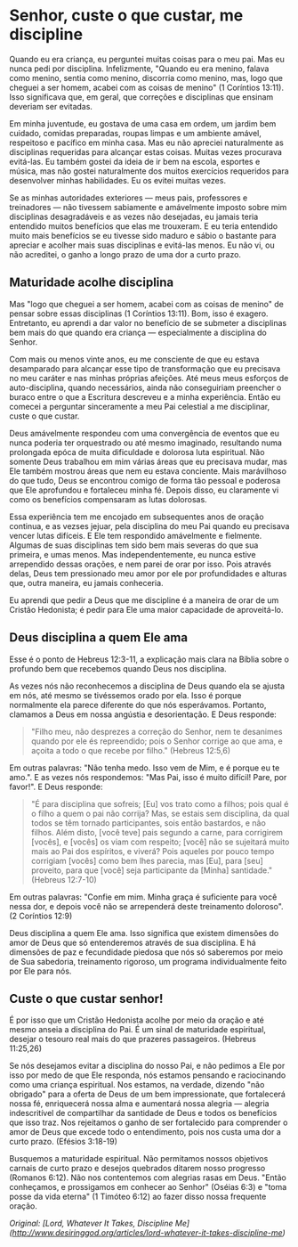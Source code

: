 # Senhor, custe o que custar, me discipline

Quando eu era criança, eu perguntei muitas coisas para o meu pai. Mas eu nunca pedi por disciplina.
Infelizmente, "Quando eu era menino, falava como menino, sentia como menino, discorria como menino, mas, logo que cheguei a ser homem, acabei com as coisas de menino" (1 Coríntios 13:11). Isso significava que, em geral, que correções e disciplinas que ensinam deveriam ser evitadas.

Em minha juventude, eu gostava de uma casa em ordem, um jardim bem cuidado, comidas preparadas, roupas limpas e um ambiente amável, respeitoso e pacífico em minha casa. Mas eu não apreciei naturalmente as disciplinas requeridas para alcançar estas coisas. Muitas vezes procurava evitá-las. Eu também gostei da ideia de ir bem na escola, esportes e música, mas não gostei naturalmente dos muitos exercícios requeridos para desenvolver minhas habilidades. Eu os evitei muitas vezes.

Se as minhas autoridades exteriores — meus pais, professores e treinadores — não tivessem sabiamente e amávelmente imposto sobre mim disciplinas desagradáveis e as vezes não desejadas, eu jamais teria entendido muitos benefícios que elas me trouxeram. E eu teria entendido muito mais benefícios se eu tivesse sido maduro e sábio o bastante para apreciar e acolher mais suas disciplinas e evitá-las menos. Eu não vi, ou não acreditei, o ganho a longo prazo de uma dor a curto prazo.

## Maturidade acolhe disciplina

Mas "logo que cheguei a ser homem, acabei com as coisas de menino" de pensar sobre essas disciplinas (1 Coríntios 13:11). Bom, isso é exagero. Entretanto, eu aprendi a dar valor no benefício de se submeter a disciplinas bem mais do que quando era criança — especialmente a disciplina do Senhor.

Com mais ou menos vinte anos, eu me consciente de que eu estava desamparado para alcançar esse tipo de transformação que eu precisava no meu caráter e nas minhas próprias afeições. Até meus meus esforços de auto-disciplina, quando necessários, ainda não conseguiriam preencher o buraco entre o que a Escritura descreveu e a minha experiência. Então eu comecei a perguntar sinceramente a meu Pai celestial a me disciplinar, custe o que custar.

Deus amávelmente respondeu com uma convergência de eventos que eu nunca poderia ter orquestrado ou até mesmo imaginado, resultando numa prolongada epóca de muita dificuldade e dolorosa luta espiritual. Não somente Deus trabalhou em mim várias áreas que eu precisava mudar, mas Ele também mostrou áreas que nem eu estava conciente. Mais marávilhoso do que tudo, Deus se encontrou comigo de forma tão pessoal e poderosa que Ele aprofundou e fortaleceu minha fé. Depois disso, eu claramente vi como os benefícios compensaram as lutas dolorosas.

Essa experiência tem me encojado em subsequentes anos de oração continua, e as vezses jejuar, pela disciplina do meu Pai quando eu precisava vencer lutas difíceis. E Ele tem respondido amávelmente e fielmente. Algumas de suas disciplinas tem sido bem mais severas do que sua primeira, e umas menos. Mas independentemente, eu nunca estive arrependido dessas orações, e nem parei de orar por isso. Pois através delas, Deus tem pressionado meu amor por ele por profundidades e alturas que, outra maneira, eu jamais conheceria.

Eu aprendi que pedir a Deus que me discipline é a maneira de orar de um Cristão Hedonista; é pedir para Ele uma maior capacidade de aproveitá-lo.

## Deus disciplina a quem Ele ama

Esse é o ponto de Hebreus 12:3-11, a explicação mais clara na Bíblia sobre o profundo bem que recebemos quando Deus nos disciplina.

As vezes nós não reconhecemos a disciplina de Deus quando ela se ajusta em nós, até mesmo se tivéssemos orado por ela. Isso é porque normalmente ela parece diferente do que nós esperávamos. Portanto, clamamos a Deus em nossa angústia e desorientação. E Deus responde:

>"Filho meu, não desprezes a correção do Senhor, nem te desanimes quando por ele és repreendido; pois o Senhor corrige ao que ama, e açoita a todo o que recebe por filho." (Hebreus 12:5,6)

Em outras palavras: "Não tenha medo. Isso vem de Mim, e é porque eu te amo.". E as vezes nós respondemos: "Mas Pai, isso é muito difícil! Pare, por favor!". E Deus responde:

> "É para disciplina que sofreis; [Eu] vos trato como a filhos; pois qual é o filho a quem o pai não corrija? Mas, se estais sem disciplina, da qual todos se têm tornado participantes, sois então bastardos, e não filhos. Além disto, [você teve] pais segundo a carne, para corrigirem [vocês], e [vocês] os viam com respeito; [você] não se sujeitará muito mais ao Pai dos espíritos, e viverá? Pois aqueles por pouco tempo corrigiam [vocês] como bem lhes parecia, mas [Eu], para [seu] proveito, para que [você] seja participante da [Minha] santidade." (Hebreus 12:7-10)

Em outras palavras: "Confie em mim. Minha graça é suficiente para você nessa dor, e depois você não se arrependerá deste treinamento doloroso". (2 Coríntios 12:9)

Deus disciplina a quem Ele ama. Isso significa que existem dimensões do amor de Deus que só entenderemos através de sua disciplina. E há dimensões de paz e fecundidade piedosa que nós só saberemos por meio de Sua sabedoria, treinamento rigoroso, um programa individualmente feito por Ele para nós.

## Custe o que custar senhor!

É por isso que um Cristão Hedonista acolhe por meio da oração e até mesmo anseia a disciplina do Pai. É um sinal de maturidade espiritual, desejar o tesouro real mais do que prazeres passageiros. (Hebreus 11:25,26)

Se nós desejamos evitar a disciplina do nosso Pai, e não pedimos a Ele por isso por medo de que Ele responda, nós estamos pensando e raciocinando como uma criança espiritual. Nos estamos, na verdade, dizendo "não obrigado" para a oferta de Deus de um bem impressionate, que fortalecerá nossa fé, enriquecerá nossa alma e aumentará nossa alegria — alegria indescritível de compartilhar da santidade de Deus e todos os benefícios que isso traz. Nos rejeitamos o ganho de ser fortalecido para comprender o amor de Deus que excede todo o entendimento, pois nos custa uma dor a curto prazo. (Efésios 3:18-19)

Busquemos a maturidade espiritual. Não permitamos nossos objetivos carnais de curto prazo e desejos quebrados ditarem nosso progresso (Romanos 6:12). Não nos contentemos com alegrias rasas em Deus. "Então conheçamos, e prossigamos em conhecer ao Senhor" (Oséias 6:3) e "toma posse da vida eterna" (1 Timóteo 6:12) ao fazer disso nossa frequente oração.



*Original: [Lord, Whatever It Takes, Discipline Me] (http://www.desiringgod.org/articles/lord-whatever-it-takes-discipline-me)*
